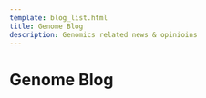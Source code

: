 ```yaml
---
template: blog_list.html
title: Genome Blog
description: Genomics related news & opinioins
---
```


# Genome Blog
